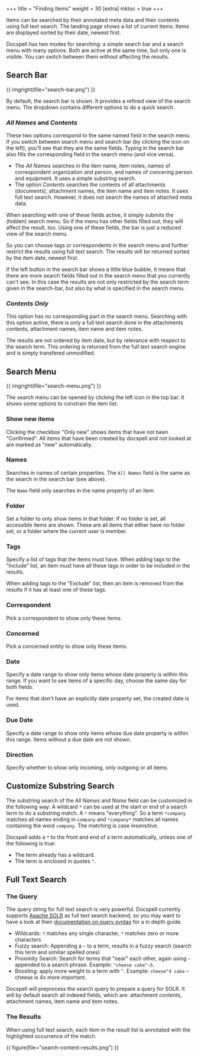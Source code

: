 +++
title = "Finding Items"
weight = 30
[extra]
mktoc = true
+++

Items can be searched by their annotated meta data and their contents
using full text search. The landing page shows a list of current
items. Items are displayed sorted by their date, newest first.

Docspell has two modes for searching: a simple search bar and a search
menu with many options. Both are active at the same time, but only one
is visible. You can switch between them without affecting the results.


## Search Bar

{{ imgright(file="search-bar.png") }}

By default, the search bar is shown. It provides a refined view of the
search menu. The dropdown contains different options to do a quick
search.

### *All Names* and *Contents*

These two options correspond to the same named field in the search
menu. If you switch between search menu and search bar (by clicking
the icon on the left), you'll see that they are the same fields.
Typing in the search bar also fills the corresponding field in the
search menu (and vice versa).

- The *All Names* searches in the item name, item notes, names of
  correspondent organization and person, and names of concering person
  and equipment. It uses a simple substring search.
- The option *Contents* searches the contents of all attachments
  (documents), attachment names, the item name and item notes. It uses
  full text search. However, it does not search the names of attached
  meta data.

When searching with one of these fields active, it simply submits the
(hidden) search menu. So if the menu has other fields filled out, they
will affect the result, too. Using one of these fields, the bar is
just a reduced view of the search menu.

So you can choose tags or correspondents in the search menu and
further restrict the results using full text search. The results will
be returned sorted by the item date, newest first.

If the left button in the search bar shows a little blue bubble, it
means that there are more search fields filled out in the search menu
that you currently can't see. In this case the results are not only
restricted by the search term given in the search-bar, but also by
what is specified in the search menu.


### *Contents Only*

This option has no corresponding part in the search menu. Searching
with this option active, there is only a full text search done in the
attachments contents, attachment names, item name and item notes.

The results are not ordered by item date, but by relevance with
respect to the search term. This ordering is returned from the full
text search engine and is simply transfered unmodified.


## Search Menu

{{ imgright(file="search-menu.png") }}

The search menu can be opened by clicking the left icon in the top
bar. It shows some options to constrain the item list:

### Show new items

Clicking the checkbox "Only new" shows items that have not been
"Confirmed". All items that have been created by docspell and not
looked at are marked as "new" automatically.

### Names

Searches in names of certain properties. The `All Names` field is the
same as the search in the search bar (see above).

The `Name` field only searches in the name property of an item.

### Folder

Set a folder to only show items in that folder. If no folder is set,
all accessible items are shown. These are all items that either have
no folder set, or a folder where the current user is member.

### Tags

Specify a list of tags that the items must have. When adding tags to
the "Include" list, an item must have all these tags in order to be
included in the results.

When adding tags to the "Exclude" list, then an item is removed from
the results if it has at least one of these tags.

### Correspondent

Pick a correspondent to show only these items.

### Concerned

Pick a concerned entity to show only these items.

### Date

Specify a date range to show only items whose date property is within
this range. If you want to see items of a specific day, choose the
same day for both fields.

For items that don't have an explicitly date property set, the created
date is used.

### Due Date

Specify a date range to show only items whose due date property is
within this range. Items without a due date are not shown.


### Direction

Specify whether to show only incoming, only outgoing or all items.


## Customize Substring Search

The substring search of the *All Names* and *Name* field can be
customized in the following way: A wildcard `*` can be used at the
start or end of a search term to do a substring match. A `*` means
"everything". So a term `*company` matches all names ending in
`company` and `*company*` matches all names containing the word
`company`. The matching is case insensitive.

Docspell adds a `*` to the front and end of a term automatically,
unless one of the following is true:

- The term already has a wildcard.
- The term is enclosed in quotes `"`.


## Full Text Search


### The Query

The query string for full text search is very powerful. Docspell
currently supports [Apache SOLR](https://lucene.apache.org/solr/) as
full text search backend, so you may want to have a look at their
[documentation on query
syntax](https://lucene.apache.org/solr/guide/8_4/query-syntax-and-parsing.html#query-syntax-and-parsing)
for a in depth guide.

- Wildcards: `?` matches any single character, `*` matches zero or
  more characters
- Fuzzy search: Appending a `~` to a term, results in a fuzzy search
  (search this term and similiar spelled ones)
- Proximity Search: Search for terms that "near" each other, again
  using `~` appended to a search phrase. Example: `"cheese cake"~5`.
- Boosting: apply more weight to a term with `^`. Example: `cheese^4
  cake` – cheese is 4x more important.

Docspell will preprocess the search query to prepare a query for SOLR.
It will by default search all indexed fields, which are: attachment
contents, attachment names, item name and item notes.


### The Results

When using full text search, each item in the result list is annotated
with the highlighted occurrence of the match.

{{ figure(file="search-content-results.png") }}
